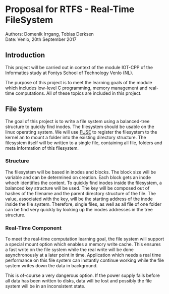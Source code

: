 # Proposal for RTFS - Real-Time FileSystem
Authors: Domenik Irrgang, Tobias Derksen <br>
Date: Venlo, 20th September 2017

## Introduction
This project will be carried out in context of the module IOT-CPP of the Informatics study at Fontys School of Technology Venlo (NL).

The purpose of this project is to meet the learning goals of the module which includes low-level C programming, memory management and real-time computations. 
All of these topics are included in this project.

## File System
The goal of this project is to write a file system using a balanced-tree structure to quickly find inodes. The filesystem should be usable on the linux operating system.
We will use [FUSE](https://github.com/libfuse/libfuse) to register the filesystem to the kernel an to mount a folder into the existing directory structure.
The filesystem itself will be written to a single file, containing all file, folders and meta information of this filesystem.


### Structure
The filesystem will be based in inodes and blocks. The block size will be variable and can be determined on creation. Each block gets an inode whoch identifies the content.
To quickly find inodes inside the filesystem, a balanced key structure will be used. The key will be composed out of hashes of the filename and the parent directory structure of the file. The value, associated with the key, will be the starting address of the inode inside the file system.
Therefore, single files, as well as all file of one folder can be find very quickly by looking up the inodes addresses in the tree structure.


### Real-Time Component
To meet the real-time computation learning goal, the file system will support a special mount option which enables a memory write cache. This ensures a fast write on the file system while the real write will be done asynchronously at a later point in time. 
Application which needs a real time performance on this file system can instantly continue working while the file system writes down the data in background.

This is of-course a very dangerous option. 
If the power supply fails before all data has been written to disks, data will be lost and possibly the file system will be in an inconsistent state.
